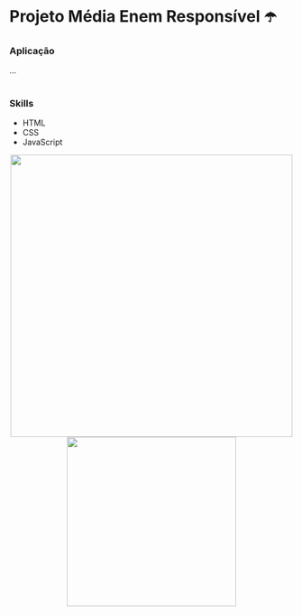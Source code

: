 # Projeto Média Enem Responsível :open_umbrella:

### Aplicação

...

#

### Skills

- HTML
- CSS
- JavaScript

<div align="center">
  <img src="https://user-images.githubusercontent.com/84886753/164540286-81b79649-fc24-41c1-889f-e6327f946b34.png" width="500px"
</div>

<div align="center">
  <img src="https://user-images.githubusercontent.com/84886753/164540969-f11c3d29-69dc-4f7a-acb6-3db4bff8e531.png" width="300px">
</div>
